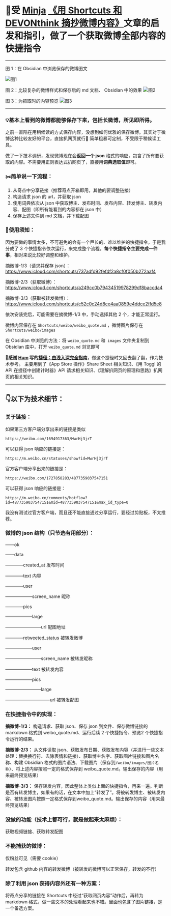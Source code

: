 # 🌟受 [Minja](https://utgd.net/author/10002) [《用 Shortcuts 和 DEVONthink 摘抄微博内容》](https://utgd.net/article/20106)文章的启发和指引，做了一个获取微博全部内容的快捷指令

----

图 1：在 Obsidian 中浏览保存的微博图文

![图1](https://github.com/erpwibw/Shortcuts-gallery/blob/main/%E4%BF%9D%E5%AD%98%E5%BE%AE%E5%8D%9A/obsidian_preview.gif)

图 2：比较复杂的微博样式和保存后的 md 文档、 Obsidian 中的效果
![图2](https://user-images.githubusercontent.com/23517447/227451752-1b10ee45-09c1-456b-afb8-8af561fecacb.jpg)


图 3：为抓取时的内容预览
![图3](https://user-images.githubusercontent.com/23517447/227451781-65d93045-22ee-4919-a7bd-4ff579e5cf71.jpg)


----

### 💡基本上看到的微博都能够保存下来，包括长微博，**所见即所得**。

之前一直陷在用稍候读的方式保存内容，没想到如何优雅的保存微博。其实对于微博这种比较友好的平台，直接扒网页就行🤣 简单粗暴可定制，不受限于稍候读工具。

做了一下技术调研，发现微博现在会**返回一个 json** 格式的响应，包含了所有要获取的内容。不需要用正则表达式扒网页了，直接用**词典选取值**即可。

### ✂️简单说一下流程：
1. 从奇点中分享链接（推荐奇点开箱即用，其他的要调整链接）
2. 构造请求 json 的 url，并获取 json
3. 使用词典依次从 json 中获取博主、发布时间、发布内容、转发博主、转发内容、配图（即所有能看到的内容都在 json 中）
4. 保存上述文件到 md 文档，并下载配图

### 📜使用须知：
因为要做的事情太多，不可避免的会有一个巨长的、难以维护的快捷指令，于是我分成了 3 个快捷指令依次运行，来完成整个流程。**每个快捷指令主要完成一件事**，相对来说比较好调整和维护。

摘微博-1/3（请求并保存 json）：https://www.icloud.com/shortcuts/737adfd92fef4f2a8cf0f050b272aaf4

摘微博-2/3（获取微博）：https://www.icloud.com/shortcuts/a249cc0b79434519978299df8baccda4

摘微博-3/3（获取被转发微博）：https://www.icloud.com/shortcuts/c52c0c24d8ce4aa0859e4ddce2ffd5e8

依次安装完后，可能需要在摘微博-1/3 中，手动选择其他 2 个，才能正常运行。

微博内容保存在 `Shortcuts/weibo/weibo_quote.md` ，微博图片保存在 `Shortcuts/weibo/images`

在 Obsidian 中浏览的方法：将 `weibo_quote.md` 和` images` 文件夹复制到 Obsidian 库中，打开 `weibo_quote.md` 浏览即可

🙏**感谢 [Hum](https://utgd.net/author/10031) 写的[捷径：由浅入深完全指南](https://sspai.com/series/68)**，做这个捷径时又回去翻了翻，作为技术参考。
主要用到了《App Store 操作》Share Sheet 相关知识、《用 Toggl 的 API 在捷径中创建计时器》API 请求相关知识、《理解扒网页的原理和思路》扒网页的相关知识。

---
## 👇以下为技术细节：
### 关于链接：
如果第三方客户端分享出来的链接是类似

`https://weibo.com/1694917363/MwrHj3jrT`

可以获得 json 响应的链接是：

`https://m.weibo.cn/statuses/show?id=MwrHj3jrT`

官方客户端分享出来的链接是：

`https://weibo.com/1727858283/4877359037547151`

可以获得 json 响应的链接是：

`https://m.weibo.cn/comments/hotflow?id=4877359037547151&mid=4877359037547151&max_id_type=0`

我没有测试过官方客户端，而且还不能直接通过分享运行，要经过剪贴板，不太推荐。

### 微博的 json 结构（只节选有用部分）：
——ok

——data

————created_at 发布时间

————text 内容

————user

——————screen_name 昵称

————pics

——————large

————————url 配图地址

————retweeted_status 被转发微博

——————user

————————screen_name 被转发昵称

——————text 被转发内容

——————pics

————————large

——————————url 被转发配图

### 在快捷指令中的实现：
**摘微博-1/3：** 构造请求、获取 json、保存 json 到文件、保存微博链接的 markdown 格式到 weibo_quote.md、运行后续 2 个快捷指令、预览2 个快捷指令运行的结果。

**摘微博-2/3：** 从文件读取 json、获取发布日期、获取发布内容（并进行一些文本处理：替换换行符、去除表情和链接）、获取博主名字、获取图片链接和图片名称、构建 Obsidian 格式的图片语法、下载图片（保存到`/weibo/images/图片名称`）、将上述内容按照一定的格式保存到 weibo_quote.md。输出保存的内容（用来最终预览结果）

**摘微博-3/3：** 保存转发内容，因此整体上类似上面的快捷指令，再来一遍。判断是否有转发博主，如果有的话，在文本中加上“转发了”。将被转发博主、被转发内容、被转发图片按照一定格式保存到weibo_quote.md。输出保存的内容（用来最终预览结果）

### 没做的功能（技术上都可行，就是做起来太麻烦）：
获取视频链接、获取转发配图

### 不能捕获的微博：
仅粉丝可见（需要 cookie）

转发包含 github 内容的转发微博（被转发的微博可以正常保存，转发的不行）

### 除了利用 json 获得内容外还有一种方案：
将奇点分享的链接在 Shortcuts 中经过“获取网页内容”动作后，再转为 markdown 格式，做一些文本的处理看起来也不错。里面也包含了图片链接，是一个备选方案。 
